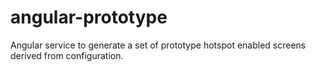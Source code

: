 # angular-prototype

Angular service to generate a set of prototype hotspot enabled screens derived from configuration.
